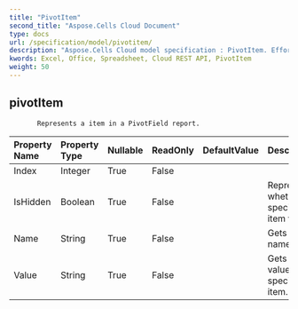 ```yaml
---
title: "PivotItem"
second_title: "Aspose.Cells Cloud Document"
type: docs
url: /specification/model/pivotitem/
description: "Aspose.Cells Cloud model specification : PivotItem. Effortlessly handle Excel and other spreadsheet documents with features like opening, generating, editing, splitting, merging, comparing, and converting."
kwords: Excel, Office, Spreadsheet, Cloud REST API, PivotItem
weight: 50
---
```


## **pivotItem**

           Represents a item in a PivotField report.            

| Property Name | Property Type | Nullable |  ReadOnly | DefaultValue | Description | 
| :- | :- | :- |:- |  :- | :- |
| Index | Integer | True |  False |  |  |  
| IsHidden | Boolean | True |  False |  | Represents whether the specified item visible. |  
| Name | String | True |  False |  | Gets the name |  
| Value | String | True |  False |  | Gets the value of the specified item. |  

